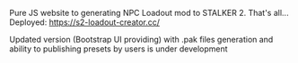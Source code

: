 Pure JS website to generating NPC Loadout mod to STALKER 2. That's all...
Deployed: https://s2-loadout-creator.cc/

Updated version (Bootstrap UI providing) with .pak files generation and ability to publishing presets by users is under development
